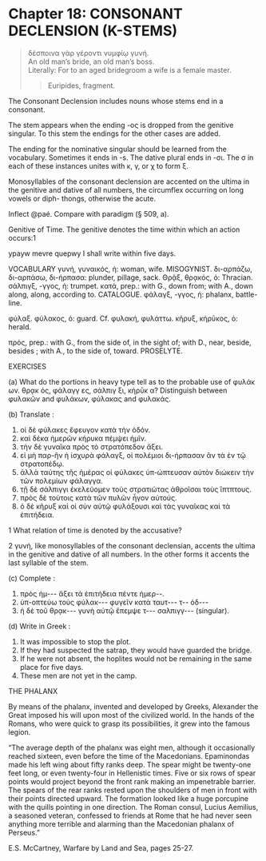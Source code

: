 # Chapter 18: CONSONANT DECLENSION (K-STEMS)

>  δέσποινα γὰρ γέροντι νυμφίῳ γυνή.<br/>
>  An old man’s bride, an old man’s boss.<br/>
>  Literally: For to an aged bridegroom a wife is a female master.<br/>
>> Euripides, fragment. 



<div type="textpart" subtype="para" n="101">


The Consonant Declension includes nouns whose
stems end in a consonant.

The stem appears when the ending -ος is dropped from
the genitive singular. To this stem the endings for the
other cases are added.

The ending for the nominative singular should be learned
from the vocabulary. Sometimes it ends in -s. The dative
plural ends in -σι. The σ in each of these instances unites
with κ, γ, or χ to form ξ.

<div type="textpart" subtype="para" n="102">


Monosyllables of the consonant declension are
accented on the ultima in the genitive and dative of all
numbers, the circumflex occurring on long vowels or diph-
thongs, otherwise the acute.

Inflect @paé. Compare with paradigm (§ 509, a).



<pb n="57"/>


<div type="textpart" subtype="para" n="103">


Genitive of Time. The genitive denotes the time
within which an action occurs:1

ypayw mevre quepwy I shall write within five days.

<div type="textpart" subtype="para" n="104">


VOCABULARY
<rs type="lemma">γυνή</rs>, γυναικός, ἡ: woman, wife.  MISOGYNIST.
<rs type="lemma">δι-αρπάζω</rs>, δι-αρπάσω, δι-ήρπασα:  plunder, pillage, sack.
<rs type="lemma">Θρᾷξ</rs>, θρᾳκός, ὁ: Thracian.
<rs type="lemma">σάλπιγξ</rs>, -γγος, ἡ: trumpet.
<rs type="lemma">κατά</rs>, prep.: with G., down from; with A., down along, along, according to. CATALOGUE.
<rs type="lemma">φάλαγξ</rs>, -γγος, ἡ: phalanx, battle-line.

<rs type="lemma">φύλαξ</rs>. φύλακος, ὁ: guard. Cf. φυλακή, φυλάττω.
<rs type="lemma">κῆρυξ</rs>, κήρῡκος, ὁ: herald.

<rs type="lemma">πρός</rs>, prep.: with G., from the side of, in the sight of; with D., near, beside, besides ; with A., to the side of, toward. PROSELYTE.

<div type="textpart" subtype="para" n="105">


EXERCISES

(a) What do the portions in heavy type tell as to the
probable use of
φυλάκ ων.
θρᾳκ ός,
φάλαγγ ες,
σάλπιγ ξι,
κήρῡκ α?
Distinguish between φυλακῶν and
φυλάκων, φύλακας and φυλακάς.

(b) Translate :

1. οἱ δὲ φύλακες ἔφευγον κατὰ τὴν ὁδόν.
2. καὶ δέκα ἡμερῶν κήρυκα πέμψει ἡμῖν.
3. τὴν δὲ γυναῖκα πρὸς τὸ στρατόπεδον ἄξει.
4. εἰ μὴ παρ-ἣν ἡ ἰσχυρὰ φάλαγξ, οἱ πολέμιοι δι-ήρπασαν ἂν τὰ ἐν τῷ στρατοπέδῳ.
5. ἀλλὰ ταύτης τῆς ἡμέρας οἱ φύλακες ὑπ-ώπτευσαν αὐτὸν διώκειν τὴν τῶν πολεμίων φάλαγγα.
6. τῇ δὲ σάλπιγγι ἐκελεύομεν τοὺς στρατιώτας ἀθροῖσαι τοὺς ἵπτπτους.
7. πρὸς δὲ τούτοις κατὰ τῶν πυλῶν ἦγον αὐτούς.
8. ὁ δὲ κῆρυξ καὶ οἱ σὺν αὐτῷ φυλάξουσι καὶ τὰς γυναῖκας καὶ τὰ ἐπιτήδεια.

1 What relation of time is denoted by the accusative?

2 γυνή, like monosyllables of the consonant declensian, accents the ultima in the genitive and dative of all numbers. In the other forms it accents the last syllable of the stem.



<pb n="58"/>

(c) Complete :

1. πρὸς ἡμ--- ἄξει τὰ ἐπιτήδεια πέντε ἡμερ--.
3. ὑπ-οπτεύω τοὺς φύλακ--- φυγεῖν κατὰ ταυτ--- τ-- ὁδ---
3. ἡ δὲ τοῦ θρᾳκ--- γυνὴ αὐτῷ ἔπεμψε τ--- σαλπιγγ--- (singular).

(d) Write in Greek :

1. It was impossible to stop the plot.
2. If they had suspected the satrap, they would have guarded the bridge.
3. If he were not absent, the hoplites would not be remaining in the same place for five days.
4. These men are not yet in the camp.

<div type="textpart" subtype="para" n="106">


THE PHALANX

By means of the phalanx, invented and developed by
Greeks, Alexander the Great imposed his will upon most
of the civilized world. In the hands of the Romans, who
were quick to grasp its possibilities, it grew into the famous
legion.


“The average depth of the phalanx was eight men,
although it occasionally reached sixteen, even before the
time of the Macedonians. Epaminondas made his left
wing about fifty ranks deep. The spear might be twenty-one feet long, or even twenty-four in Hellenistic times.
Five or six rows of spear points would project beyond the
front rank making an impenetrable barrier. The spears
of the rear ranks rested upon the shoulders of men in front
with their points directed upward. The formation looked
like a huge porcupine with the quills pointing in one
direction. The Roman consul, Lucius Aemilius, a seasoned
veteran, confessed to friends at Rome that he had never
seen anything more terrible and alarming than the Macedonian phalanx of Perseus.”

E.S. McCartney, Warfare by Land and Sea, pages 25-27.

<pb n="59"/>





